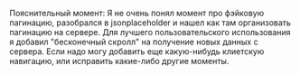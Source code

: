 Пояснительный момент: Я не очень понял момент про фэйковую пагинацию, разобрался в jsonplaceholder и нашел как там организовать пагинацию на сервере. Для лучшего пользовательского использования я добавил "бесконечный скролл" на получение новых данных с сервера. Если надо могу добавить еще какую-нибудь клиетскую навигацию, или исправить какие-либо другие моменты.
